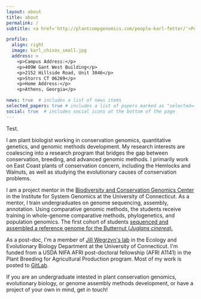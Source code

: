 ```yaml
---
layout: about
title: about
permalink: /
subtitle: <a href='http://plantcompgenomics.com/people-karl-fetter/'>Post-doctoral Research Associate</a>

profile:
  align: right
  image: karl_chisos_small.jpg
  address: >
    <p>Campus Address:</p>
    <p>409W Gant West Building</p>
    <p>2152 Hillside Road, Unit 3046</p>
    <p>Storrs CT 06269</p>
    <p>Home Address:</p>
    <p>Athens, Georgia</p>

news: true  # includes a list of news items
selected_papers: true # includes a list of papers marked as "selected={true}"
social: true  # includes social icons at the bottom of the page
---
```


Test.

I am plant biologist working in conservation genomics, quantitative genetics, and genomic methods development. My research interests are coalescing into a research program that bridges the gap between conservation, breeding, and advanced genomic methods. I primarily work on East Coast plants of conservation concern, including the Hemlocks and Walnuts, as well as studying the evolutionary causes of conservation problems.

I am a project mentor in the <a href="https://isg.uconn.edu/biodiversity/">Biodiversity and Conservation Genomics Center</a> in the Institute for System Genomics at the University of Connecticut. As a mentor, I train undergraduates on genome sequencing, assembly, annotation. Using comparative genomic methods, the students receive training in whole-genome comparative methods, phylogenetics, and population genomics. The first cohort of students <a href="https://www.biorxiv.org/content/10.1101/2023.05.12.539246v2.abstract"> sequenced and assembled a reference genome for the Butternut (<i>Juglans cinerea</i>).</a>

As a post-doc, I'm a member of [Jill Wegrzyn's lab](http://plantcompgenomics.com) in the Ecology and Evolutionary Biology Department at the University of Connecticut. I'm funded from a USDA NIFA AFRI post-doctoral fellowship (AFRI A1141) in the Plant Breeding for Agricultural Production program. Most of my work is posted to [GitLab](https://gitlab.com/KarlFetter).

If you are an undergraduate intested in plant conservation genomics, evolutionary biology, or genome assembly methods development, or have a project of your own in mind, get in touch! 
